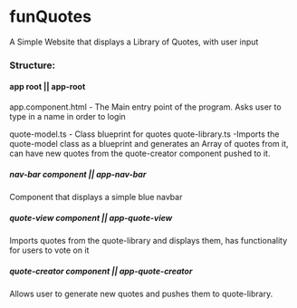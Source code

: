 # funQuotes

A Simple Website that displays a Library of Quotes, with user input

### Structure:

#### app root || app-root

app.component.html - The Main entry point of the program. Asks user to type in a name in order to login

quote-model.ts - Class blueprint for quotes
quote-library.ts -Imports the quote-model class as a blueprint and generates an Array of quotes from it, can have new quotes from the quote-creator component pushed to it.

##### nav-bar component || app-nav-bar

Component that displays a simple blue navbar

##### quote-view component || app-quote-view

Imports quotes from the quote-library and displays them, has functionality for users to vote on it

##### quote-creator component || app-quote-creator

Allows user to generate new quotes and pushes them to quote-library.
 

